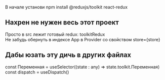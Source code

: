 В начале установи <span style="font-weinght: bold">npm install @reduxjs/toolkit react-redux</span>
<h2>Нахрен не нужен весь этот проект</h2>
Просто в src лежит готовый redux: toolkitRedux <br>
Не забудь обернуть в индексе App в Provider со свойством store={store} <br>
<h2>Дабы юзать эту дичь в других файлах</h2>
const Переменная = useSelector((state : any) => state.toolkit.Переменная)<br>
const dispatch = useDispatch()
